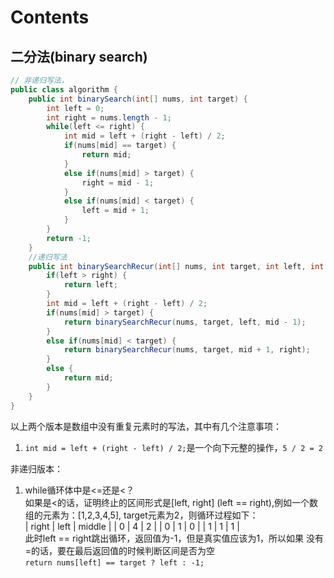 # Contents
## 二分法(binary search)
```java
// 非递归写法，
public class algorithm {
    public int binarySearch(int[] nums, int target) {
        int left = 0;
        int right = nums.length - 1;
        while(left <= right) {
            int mid = left + (right - left) / 2;
            if(nums[mid] == target) {
                return mid;
            }
            else if(nums[mid] > target) {
                right = mid - 1;
            }
            else if(nums[mid] < target) {
                left = mid + 1;
            }
        }
        return -1;
    }
    //递归写法
    public int binarySearchRecur(int[] nums, int target, int left, int right) {
        if(left > right) {
            return left;
        }
        int mid = left + (right - left) / 2;
        if(nums[mid] > target) {
            return binarySearchRecur(nums, target, left, mid - 1);
        }
        else if(nums[mid] < target) {
            return binarySearchRecur(nums, target, mid + 1, right);
        }
        else {
            return mid;
        }
    }
}
```
以上两个版本是数组中没有重复元素时的写法，其中有几个注意事项：  
 1. `int mid = left + (right - left) / 2;`是一个向下元整的操作，`5 / 2 = 2` 
   
非递归版本：  
1. while循环体中是<=还是<？  
如果是<的话，证明终止的区间形式是[left, right] (left == right),例如一个数组的元素为：[1,2,3,4,5],
target元素为2，则循环过程如下：  
| right | left | middle |
| 0 | 4 | 2 |
| 0 | 1 | 0 |
| 1 | 1 | 1 |  
此时left == right跳出循环，返回值为-1，但是真实值应该为1，所以如果
没有=的话，要在最后返回值的时候判断区间是否为空  
`return nums[left] == target ? left : -1;`